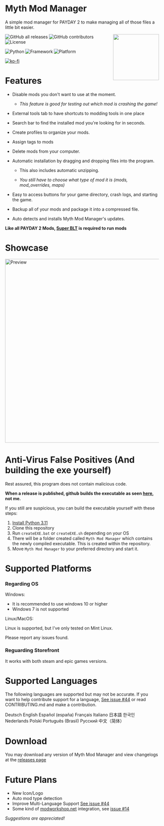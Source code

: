 # Myth Mod Manager

A simple mod manager for PAYDAY 2 to make managing all of those files a little bit easier.

<img src="./assets/icon.png" width="150" height="150" align="right">

![GitHub all releases](https://img.shields.io/github/downloads/Wolfmyths/Myth-Mod-Manager/total)
![GitHub contributors](https://img.shields.io/github/contributors/Wolfmyths/Myth-Mod-Manager)
![License](https://img.shields.io/badge/License-MIT-blue)

![Python](https://img.shields.io/badge/Python-3.11-blue)
![Framework](https://img.shields.io/badge/Framework-PySide6-green)
![Platform](https://img.shields.io/badge/OS-Windows_|_Linux-blue)

[![ko-fi](https://ko-fi.com/img/githubbutton_sm.svg)](https://ko-fi.com/C0C4MJZS9)

# Features

* Disable mods you don't want to use at the moment.
    + *This feature is good for testing out which mod is crashing the game!*

* External tools tab to have shortcuts to modding tools in one place

* Search bar to find the installed mod you're looking for in seconds.

* Create profiles to organize your mods.

* Assign tags to mods

* Delete mods from your computer.

* Automatic installation by dragging and dropping files into the program.
    + This also includes automatic unzipping.

    + *You still have to choose what type of mod it is (mods, mod_overrides, maps)*

* Easy to access buttons for your game directory, crash logs, and starting the game.

* Backup all of your mods and package it into a compressed file.
  
* Auto detects and installs Myth Mod Manager's updates.

**Like all PAYDAY 2 Mods, [Super BLT](https://superblt.znix.xyz/) is required to run mods**

# Showcase

<img src="./assets/preview.png" width="600" height="600" alt='Preview'>

<br>

# Anti-Virus False Positives (And building the exe yourself)

Rest assured, this program does not contain malicious code.

**When a release is published, github builds the executable as seen [here](https://github.com/Wolfmyths/Myth-Mod-Manager/blob/main/.github/workflows), not me.**

If you still are suspicious, you can build the executable yourself with these steps:

1. [Install Python 3.11](https://www.python.org/downloads/)
2. Clone this repository
3. Run `createEXE.bat` or `createEXE.sh` depending on your OS
4. There will be a folder created called `Myth Mod Manager` which contains the newly compiled executable. This is created within the repository.
5. Move `Myth Mod Manager` to your preferred directory and start it.

# Supported Platforms

### Regarding OS

Windows:

+ It is recommended to use windows 10 or higher
+ Windows 7 is not supported

Linux/MacOS:

Linux is supported, but I've only tested on Mint Linux.

Please report any issues found.

### Reguarding Storefront

It works with both steam and epic games versions.

# Supported Languages

The following languages are supported but may not be accurate.
If you want to help contribute support for a language, [See issue #44](https://github.com/Wolfmyths/Myth-Mod-Manager/issues/44) or read CONTRIBUTING.md and make a contribution.

Deutsch
English
Español (españa)
Français
Italiano
日本語
한국인
Nederlands
Polski
Português (Brasil)
Русский
中文（简体）

# Download
You may download any version of Myth Mod Manager and view changelogs at the [releases page](https://github.com/Wolfmyths/Myth-Mod-Manager/releases)

# Future Plans

+ New Icon/Logo
+ Auto mod type detection
+ Improve Multi-Language Support [See issue #44](https://github.com/Wolfmyths/Myth-Mod-Manager/issues/44)
+ Some kind of [modworkshop.net](https://modworkshop.net/g/payday-2) integration, see [issue #14](https://github.com/Wolfmyths/Myth-Mod-Manager/issues/14)

*Suggestions are appreciated!*

